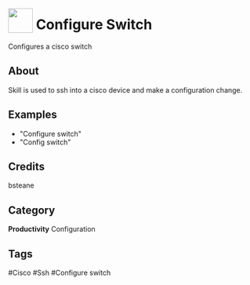 # <img src="https://raw.githack.com/FortAwesome/Font-Awesome/master/svgs/solid/robot.svg" card_color="#40DBB0" width="50" height="50" style="vertical-align:bottom"/> Configure Switch
Configures a cisco switch

## About
Skill is used to ssh into a cisco device and make a configuration change.

## Examples
* "Configure switch"
* "Config switch"

## Credits
bsteane

## Category
**Productivity**
Configuration

## Tags
#Cisco
#Ssh
#Configure switch

